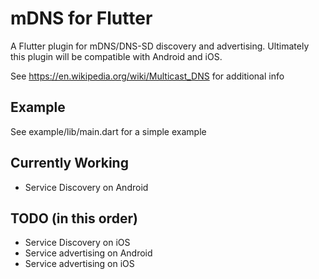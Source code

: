 # mDNS for Flutter

A Flutter plugin for mDNS&#x2F;DNS-SD discovery and advertising.
Ultimately this plugin will be compatible with Android and iOS.

See https://en.wikipedia.org/wiki/Multicast_DNS for additional info

## Example
See example/lib/main.dart for a simple example

## Currently Working
- Service Discovery on Android

## TODO (in this order)
- Service Discovery on iOS
- Service advertising on Android
- Service advertising on iOS

